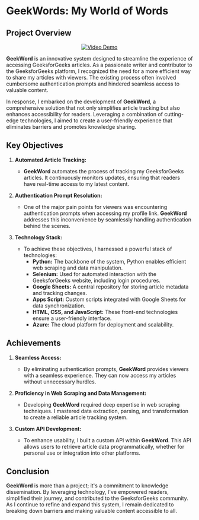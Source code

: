 # **GeekWords: My World of Words**

## **Project Overview**

<p align="center">
  <a href="https://www.youtube.com/watch?v=sTSZtdAkqwg">
    <img src="https://img.youtube.com/vi/sTSZtdAkqwg/0.jpg" alt="Video Demo">
  </a>
</p>

**GeekWord** is an innovative system designed to streamline the experience of accessing GeeksforGeeks articles. As a passionate writer and contributor to the GeeksforGeeks platform, I recognized the need for a more efficient way to share my articles with viewers. The existing process often involved cumbersome authentication prompts and hindered seamless access to valuable content.

In response, I embarked on the development of **GeekWord**, a comprehensive solution that not only simplifies article tracking but also enhances accessibility for readers. Leveraging a combination of cutting-edge technologies, I aimed to create a user-friendly experience that eliminates barriers and promotes knowledge sharing.

## **Key Objectives**

1. **Automated Article Tracking:**
   - **GeekWord** automates the process of tracking my GeeksforGeeks articles. It continuously monitors updates, ensuring that readers have real-time access to my latest content.

2. **Authentication Prompt Resolution:**
   - One of the major pain points for viewers was encountering authentication prompts when accessing my profile link. **GeekWord** addresses this inconvenience by seamlessly handling authentication behind the scenes.

3. **Technology Stack:**
   - To achieve these objectives, I harnessed a powerful stack of technologies:
     - **Python:** The backbone of the system, Python enables efficient web scraping and data manipulation.
     - **Selenium:** Used for automated interaction with the GeeksforGeeks website, including login procedures.
     - **Google Sheets:** A central repository for storing article metadata and tracking changes.
     - **Apps Script:** Custom scripts integrated with Google Sheets for data synchronization.
     - **HTML, CSS, and JavaScript:** These front-end technologies ensure a user-friendly interface.
     - **Azure:** The cloud platform for deployment and scalability.

## **Achievements**

1. **Seamless Access:**
   - By eliminating authentication prompts, **GeekWord** provides viewers with a seamless experience. They can now access my articles without unnecessary hurdles.

2. **Proficiency in Web Scraping and Data Management:**
   - Developing **GeekWord** required deep expertise in web scraping techniques. I mastered data extraction, parsing, and transformation to create a reliable article tracking system.

3. **Custom API Development:**
   - To enhance usability, I built a custom API within **GeekWord**. This API allows users to retrieve article data programmatically, whether for personal use or integration into other platforms.

## **Conclusion**

**GeekWord** is more than a project; it's a commitment to knowledge dissemination. By leveraging technology, I've empowered readers, simplified their journey, and contributed to the GeeksforGeeks community. As I continue to refine and expand this system, I remain dedicated to breaking down barriers and making valuable content accessible to all.

